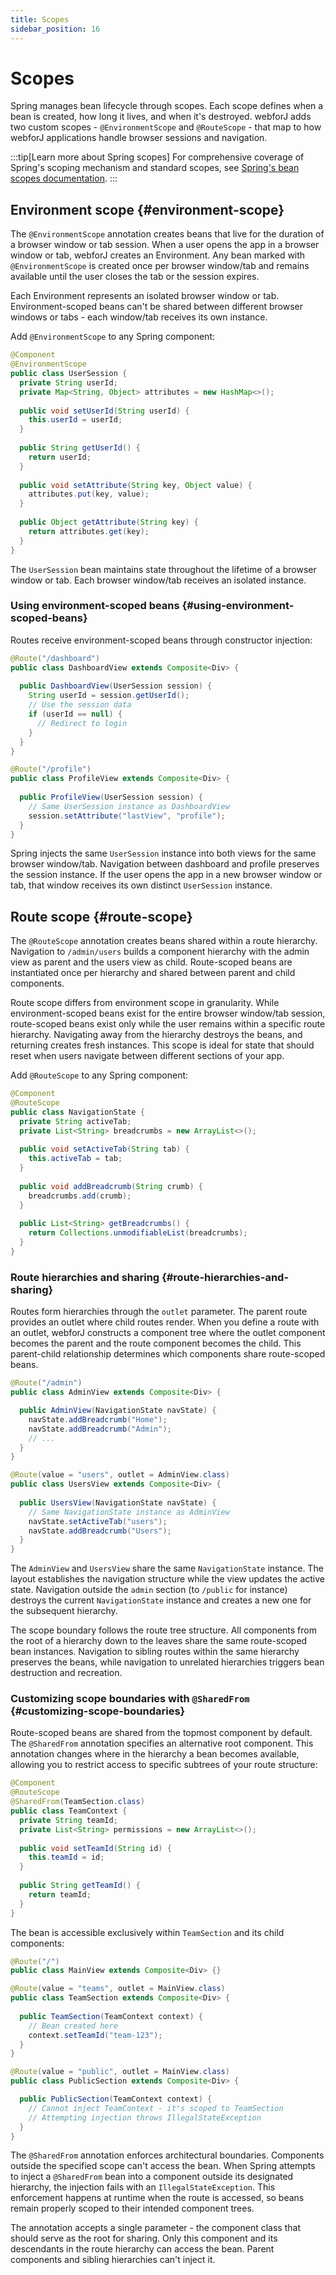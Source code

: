 ```yaml
---
title: Scopes  
sidebar_position: 16
---
```


<!-- vale off -->
# Scopes <DocChip chip='since' label='25.03' />
<!-- vale on -->

Spring manages bean lifecycle through scopes. Each scope defines when a bean is created, how long it lives, and when it's destroyed. webforJ adds two custom scopes - `@EnvironmentScope` and `@RouteScope` - that map to how webforJ applications handle browser sessions and navigation.

:::tip[Learn more about Spring scopes]
For comprehensive coverage of Spring's scoping mechanism and standard scopes, see [Spring's bean scopes documentation](https://docs.spring.io/spring-framework/reference/core/beans/factory-scopes.html).
:::

## Environment scope {#environment-scope}

The `@EnvironmentScope` annotation creates beans that live for the duration of a browser window or tab session. When a user opens the app in a browser window or tab, webforJ creates an Environment. Any bean marked with `@EnvironmentScope` is created once per browser window/tab and remains available until the user closes the tab or the session expires.

Each Environment represents an isolated browser window or tab. Environment-scoped beans can't be shared between different browser windows or tabs - each window/tab receives its own instance.

Add `@EnvironmentScope` to any Spring component:

```java title="UserSession.java" {2}
@Component
@EnvironmentScope
public class UserSession {
  private String userId;
  private Map<String, Object> attributes = new HashMap<>();
  
  public void setUserId(String userId) {
    this.userId = userId;
  }
  
  public String getUserId() {
    return userId;
  }
  
  public void setAttribute(String key, Object value) {
    attributes.put(key, value);
  }
  
  public Object getAttribute(String key) {
    return attributes.get(key);
  }
}
```

The `UserSession` bean maintains state throughout the lifetime of a browser window or tab. Each browser window/tab receives an isolated instance.

### Using environment-scoped beans {#using-environment-scoped-beans}

Routes receive environment-scoped beans through constructor injection:

```java
@Route("/dashboard")
public class DashboardView extends Composite<Div> {
  
  public DashboardView(UserSession session) {
    String userId = session.getUserId();
    // Use the session data
    if (userId == null) {
      // Redirect to login
    }
  }
}

@Route("/profile")
public class ProfileView extends Composite<Div> {
  
  public ProfileView(UserSession session) {
    // Same UserSession instance as DashboardView
    session.setAttribute("lastView", "profile");
  }
}
```

Spring injects the same `UserSession` instance into both views for the same browser window/tab. Navigation between dashboard and profile preserves the session instance. If the user opens the app in a new browser window or tab, that window receives its own distinct `UserSession` instance.

## Route scope {#route-scope}

The `@RouteScope` annotation creates beans shared within a route hierarchy. Navigation to `/admin/users` builds a component hierarchy with the admin view as parent and the users view as child. Route-scoped beans are instantiated once per hierarchy and shared between parent and child components.

Route scope differs from environment scope in granularity. While environment-scoped beans exist for the entire browser window/tab session, route-scoped beans exist only while the user remains within a specific route hierarchy. Navigating away from the hierarchy destroys the beans, and returning creates fresh instances. This scope is ideal for state that should reset when users navigate between different sections of your app.

Add `@RouteScope` to any Spring component:

```java title="NavigationState" {2}
@Component
@RouteScope
public class NavigationState {
  private String activeTab;
  private List<String> breadcrumbs = new ArrayList<>();
  
  public void setActiveTab(String tab) {
    this.activeTab = tab;
  }
  
  public void addBreadcrumb(String crumb) {
    breadcrumbs.add(crumb);
  }
  
  public List<String> getBreadcrumbs() {
    return Collections.unmodifiableList(breadcrumbs);
  }
}
```

### Route hierarchies and sharing {#route-hierarchies-and-sharing}

Routes form hierarchies through the `outlet` parameter. The parent route provides an outlet where child routes render. When you define a route with an outlet, webforJ constructs a component tree where the outlet component becomes the parent and the route component becomes the child. This parent-child relationship determines which components share route-scoped beans.

```java
@Route("/admin")
public class AdminView extends Composite<Div> {

  public AdminView(NavigationState navState) {
    navState.addBreadcrumb("Home");
    navState.addBreadcrumb("Admin");
    // ...
  }
}

@Route(value = "users", outlet = AdminView.class)
public class UsersView extends Composite<Div> {
  
  public UsersView(NavigationState navState) {
    // Same NavigationState instance as AdminView
    navState.setActiveTab("users");
    navState.addBreadcrumb("Users");
  }
}
```

The `AdminView` and `UsersView` share the same `NavigationState` instance. The layout establishes the navigation structure while the view updates the active state. Navigation outside the `admin` section (to `/public` for instance) destroys the current `NavigationState` instance and creates a new one for the subsequent hierarchy.

The scope boundary follows the route tree structure. All components from the root of a hierarchy down to the leaves share the same route-scoped bean instances. Navigation to sibling routes within the same hierarchy preserves the beans, while navigation to unrelated hierarchies triggers bean destruction and recreation.

### Customizing scope boundaries with `@SharedFrom` {#customizing-scope-boundaries}

Route-scoped beans are shared from the topmost component by default. The `@SharedFrom` annotation specifies an alternative root component. This annotation changes where in the hierarchy a bean becomes available, allowing you to restrict access to specific subtrees of your route structure:

```java title="TeamContext" {2,3}
@Component
@RouteScope
@SharedFrom(TeamSection.class)
public class TeamContext {
  private String teamId;
  private List<String> permissions = new ArrayList<>();
  
  public void setTeamId(String id) {
    this.teamId = id;
  }
  
  public String getTeamId() {
    return teamId;
  }
}
```

The bean is accessible exclusively within `TeamSection` and its child components:

```java
@Route("/")
public class MainView extends Composite<Div> {}

@Route(value = "teams", outlet = MainView.class)
public class TeamSection extends Composite<Div> {
  
  public TeamSection(TeamContext context) {
    // Bean created here
    context.setTeamId("team-123");
  }
}

@Route(value = "public", outlet = MainView.class)
public class PublicSection extends Composite<Div> {

  public PublicSection(TeamContext context) {
    // Cannot inject TeamContext - it's scoped to TeamSection
    // Attempting injection throws IllegalStateException
  }
}
```

The `@SharedFrom` annotation enforces architectural boundaries. Components outside the specified scope can't access the bean. When Spring attempts to inject a `@SharedFrom` bean into a component outside its designated hierarchy, the injection fails with an `IllegalStateException`. This enforcement happens at runtime when the route is accessed, so beans remain properly scoped to their intended component trees.

The annotation accepts a single parameter - the component class that should serve as the root for sharing. Only this component and its descendants in the route hierarchy can access the bean. Parent components and sibling hierarchies can't inject it.